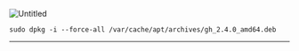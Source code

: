 ![Untitled](https://user-images.githubusercontent.com/45776359/148554395-416581b4-0434-4cfa-afab-a911ed694cf2.png)

`sudo dpkg -i --force-all /var/cache/apt/archives/gh_2.4.0_amd64.deb`


-----------------

